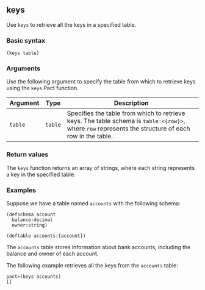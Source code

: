 ## keys

Use `keys` to retrieve all the keys in a specified table.

### Basic syntax

`(keys table)`

### Arguments

Use the following argument to specify the table from which to retrieve keys using the `keys` Pact function.

| Argument | Type | Description |
| --- | --- | --- |
| `table` | `table` | Specifies the table from which to retrieve keys. The table schema is `table:<{row}>`, where `row` represents the structure of each row in the table. |

### Return values

The `keys` function returns an array of strings, where each string represents a key in the specified table.

### Examples

Suppose we have a table named `accounts` with the following schema:

```pact
(defschema account
  balance:decimal
  owner:string)

(deftable accounts:{account})
```

The `accounts` table stores information about bank accounts, including the balance and owner of each account.

The following example retrieves all the keys from the `accounts` table:

```pact
pact>(keys accounts)
[]
```
